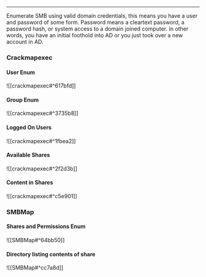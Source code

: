 -- -
Enumerate SMB using valid domain credentials, this means you have a user and password of some form. Password means a cleartext password, a password hash, or system access to a domain joined computer. In other words, you have an initial foothold into AD or you just took over a new account in AD. 
### Crackmapexec
#### User Enum
![[crackmapexec#^617bfd]]
#### Group Enum
![[crackmapexec#^3735b8]]
#### Logged On Users
![[crackmapexec#^1fbea2]]
#### Available Shares
![[crackmapexec#^2f2d3b]]
#### Content in Shares
![[crackmapexec#^c5e901]]
### SMBMap
#### Shares and Permissions Enum
![[SMBMap#^64bb50]]
#### Directory listing contents of share
![[SMBMap#^cc7a8d]]


